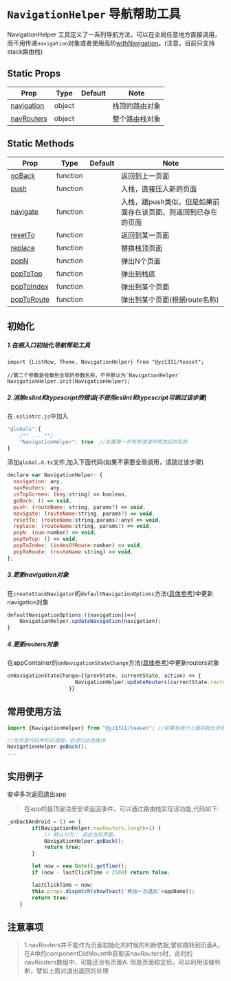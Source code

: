 # `NavigationHelper` 导航帮助工具
NavigationHelper 工具定义了一系列导航方法，可以在全局任意地方直接调用，而不用传递`navigation`对象或者使用高阶[withNavigation](https://reactnavigation.org/docs/en/with-navigation.html#docsNav)。(注意，目前只支持stack路由栈)



## Static Props
| Prop | Type | Default | Note |
|---|---|---|---|
| [navigation](#navigationbartitle--props) | object |  | 栈顶的路由对象
| [navRouters](#navigationbarbutton--props) | object |  | 整个路由栈对象


## Static Methods
| Prop | Type | Default | Note |
|---|---|---|---|
| [goBack](#navigationbartitle--props) | function |  | 返回到上一页面
| [push](#navigationbarbutton--props) | function |  | 入栈，直接压入新的页面
| [navigate](#navigationbarbutton--props) | function |  | 入栈，跟push类似，但是如果前面存在该页面，则返回到已存在的页面
| [resetTo](#navigationbarbutton--props) | function |  | 返回到某一页面
| [replace](#navigationbarbutton--props) | function |  | 替换栈顶页面
| [popN](#navigationbarbutton--props) | function |  | 弹出N个页面
| [popToTop](#navigationbarbutton--props) | function |  | 弹出到栈底
| [popToIndex](#navigationbarbutton--props) | function |  | 弹出到某个页面
| [popToRoute](#navigationbarbutton--props) | function |  | 弹出到某个页面(根据route名称)




## 初始化
##### 1.在根入口初始化导航帮助工具
```
import {ListRow, Theme, NavigationHelper} from "@yz1311/teaset";

//第二个参数是挂载到全局的参数名称，不传默认为`NavigationHelper`
NavigationHelper.init(NavigationHelper);
```

##### 2.消除eslint和typescript的错误(不使用eslint和typescript可跳过该步骤)
在`.eslintrc.js`中加入
```javascript
"globals":{
    /** ... **/
    "NavigationHelper": true  //如果第一步有修改请传修改后的名称
}
```

添加`global.d.ts`文件,加入下面代码(如果不需要全局调用，请跳过该步骤)

```javascript
declare var NavigationHelper: {
  navigation: any,
  navRouters: any,
  isTopScreen: (key:string) => boolean,
  goBack: () => void,
  push: (routeName: string, params?) => void,
  navigate: (routeName:string, params?) => void,
  resetTo: (routeName:string,params?:any) => void,
  replace: (routeName:string, params?) => void,
  popN: (num:number) => void,
  popToTop: () => void,
  popToIndex: (indexOfRoute:number) => void,
  popToRoute: (routeName:string) => void,
};
```

##### 3.更新navigation对象

在`createStackNavigator`的`defaultNavigationOptions`方法([具体参考](https://reactnavigation.org/docs/en/stack-navigator.html#stacknavigatorconfig))中更新navigation对象
```javascript
defaultNavigationOptions:({navigation})=>{
    NavigationHelper.updateNavigation(navigation);
}
```

##### 4.更新routers对象

在appContainer的`onNavigationStateChange`方法([具体参考](https://reactnavigation.org/docs/en/app-containers.html#onnavigationstatechangeprevstate-newstate-action))中更新routers对象
```javascript
onNavigationStateChange={(prevState, currentState, action) => {
                      NavigationHelper.updateRouters(currentState.routes);
                    }}
```


## 常用使用方法

```javascript
import {NavigationHelper} from "@yz1311/teaset"; //如果有进行上面初始化步骤1和2，可以直接从global中获取NavigationHelper对象

//在任意代码中均可调用，会进行出栈操作
NavigationHelper.goBack();
...
```


## 实用例子
安卓多次返回退出app

> 在app的最顶层注册安卓返回事件，可以通过路由栈实现该功能,代码如下:

```javascript
_onBackAndroid = () => {
        if(NavigationHelper.navRouters.length>1) {
            // 默认行为： 退出当前界面。
            NavigationHelper.goBack();
            return true;
        }

        let now = new Date().getTime();
        if (now - lastClickTime < 2500) return false;

        lastClickTime = now;
        this.props.dispatch(showToast('再按一次退出'+appName));
        return true;
    }

```


## 注意事项

> 1.navRouters并不能作为页面初始化的时候的判断依据,譬如跳转到页面A，在A中的componentDidMount中获取该navRouters时，此时的navRouters数组中，可能还没有页面A.
但是页面稳定后，可以利用该值判断，譬如上面对退出返回的处理

